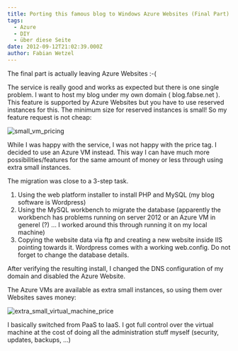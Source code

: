 ```yaml
---
title: Porting this famous blog to Windows Azure Websites (Final Part)
tags:
  - Azure
  - DIY
  - über diese Seite
date: 2012-09-12T21:02:39.000Z
author: Fabian Wetzel
---
```


The final part is actually leaving Azure Websites :-(

The service is really good and works as expected but there is one single problem. I want to host my blog under my own domain ( blog.fabse.net ). This feature is supported by Azure Websites but you have to use reserved instances for this. The minimum size for reserved instances is small! So my feature request is not cheap:

![small_vm_pricing](https://az275061.vo.msecnd.net/blogmedia/2012/09/small_vm_pricing.png "small_vm_pricing")

While I was happy with the service, I was not happy with the price tag. I decided to use an Azure VM instead. This way I can have much more possibilities/features for the same amount of money or less through using extra small instances.

The migration was close to a 3-step task.

1.  Using the web platform installer to install PHP and MySQL (my blog software is Wordpress)
2.  Using the MySQL workbench to migrate the database (apparently the workbench has problems running on server 2012 or an Azure VM in generel (?) … I worked around this through running it on my local machine)
3.  Copying the website data via ftp and creating a new website inside IIS pointing towards it. Wordpress comes with a working web.config. Do not forget to change the database details. 

After verifying the resulting install, I changed the DNS configuration of my domain and disabled the Azure Website.

The Azure VMs are available as extra small instances, so using them over Websites saves money:

![extra_small_virtual_machine_price](https://az275061.vo.msecnd.net/blogmedia/2012/09/extra_small_virtual_machine_price.png "extra_small_virtual_machine_price")

I basically switched from PaaS to IaaS. I got full control over the virtual machine at the cost of doing all the administration stuff myself (security, updates, backups, …)


